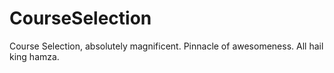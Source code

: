 # CourseSelection

Course Selection, absolutely magnificent. Pinnacle of awesomeness.
All hail king hamza.